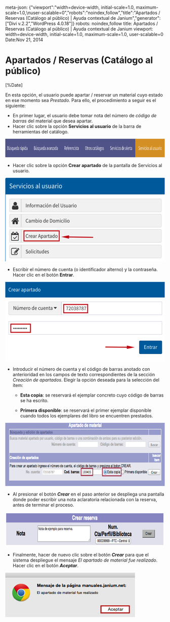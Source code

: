 meta-json: {"viewport":"width=device-width, initial-scale=1.0, maximum-scale=1.0,\nuser-scalable=0","robots":"noindex,follow","title":"Apartados / Reservas (Catálogo al público) | Ayuda contextual de Janium","generator":["Divi v.2.2","WordPress 4.0.18"]}
robots: noindex,follow
title: Apartados / Reservas (Catálogo al público) | Ayuda contextual de Janium
viewport: width=device-width, initial-scale=1.0, maximum-scale=1.0, user-scalable=0
Date:Nov 21, 2014


# Apartados / Reservas (Catálogo al público)

[%Date]

En esta opción, el usuario puede apartar / reservar un material cuyo
estado en ese momento sea *Prestado*. Para ello, el procedimiento a
seguir es el siguiente:

-   En primer lugar, el usuario debe tomar nota del número de *código de
    barras* del material que desea apartar. 
-   Hacer clic sobre la opción **Servicios al usuario** de la barra de
    herramientas del catálogo.

[<img src="Apartados.png" alt="Apartados" class="aligncenter" width="968" height="58">](Apartados.png)

-   Hacer clic sobre la opción **Crear apartado** de la pantalla de
    Servicios al usuario.

[<img src="Apartados2.png" alt="Apartados2" class="aligncenter"  width="548" height="263">](Apartados2.png)

-   Escribir el número de cuenta (o identificador alterno) y la
    contraseña. Hacer clic en el botón **Entrar**.

[<img src="Apartados3.png" alt="Apartados3" class="aligncenter" width="543" height="249">](Apartados3.png)

-   Introducir el número de cuenta y el código de barras anotado con
    anterioridad en los campos de texto correspondientes de la sección
    *Creación de apartados*. Elegir la opción deseada para la selección
    del ítem:

    -   **Esta copia**: se reservará el ejemplar concreto cuyo código de
        barras se ha escrito.

    -   **Primera disponible**: se reservará el primer ejemplar
        disponible cuando todos los ejemplares del libro se encuentren
        prestados.

[<img src="Reserva_material.png" alt="Reserva_material" class="aligncenter size-full wp-image-1780" width="767" height="199">](Reserva_material.png)

-   Al presionar el botón ***Crear*** en el paso anterior se despliega
    una pantalla donde poder escribir una nota aclaratoria relacionada
    con la reserva, antes de terminar el proceso.

[<img src="Reserva_material2.png" alt="Reserva_material2" class="aligncenter size-full wp-image-1781" width="793" height="109">](Reserva_material2.png)

-   Finalmente, hacer de nuevo clic sobre el botón ***Crear*** para que
    el sistema despliegue el mensaje *El apartado de material fue
    realizado*. Hacer clic en el botón ***Aceptar***.

[<img src="Reserva_material3.png" alt="Reserva_material3" class="aligncenter size-full wp-image-1782" width="410" height="140">](Reserva_material3.png)


